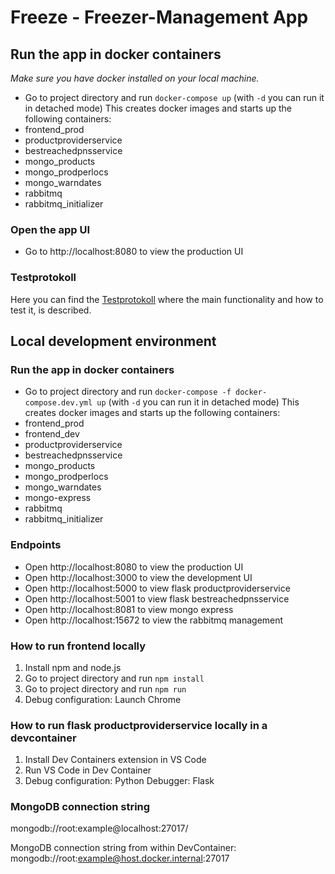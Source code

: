 # Freeze - Freezer-Management App

## Run the app in docker containers

_Make sure you have docker installed on your local machine._

- Go to project directory and run `docker-compose up` (with `-d` you can run it in detached mode)
  This creates docker images and starts up the following containers:
- frontend_prod
- productproviderservice
- bestreachedpnsservice
- mongo_products
- mongo_prodperlocs
- mongo_warndates
- rabbitmq
- rabbitmq_initializer

### Open the app UI

- Go to http://localhost:8080 to view the production UI

### Testprotokoll

Here you can find the [Testprotokoll](Testprotokoll.md) where the main functionality and how to test it, is described.

## Local development environment

### Run the app in docker containers

- Go to project directory and run `docker-compose -f docker-compose.dev.yml up` (with `-d` you can run it in detached mode)
  This creates docker images and starts up the following containers:
- frontend_prod
- frontend_dev
- productproviderservice
- bestreachedpnsservice
- mongo_products
- mongo_prodperlocs
- mongo_warndates
- mongo-express
- rabbitmq
- rabbitmq_initializer

### Endpoints

- Open http://localhost:8080 to view the production UI
- Open http://localhost:3000 to view the development UI
- Open http://localhost:5000 to view flask productproviderservice
- Open http://localhost:5001 to view flask bestreachedpnsservice
- Open http://localhost:8081 to view mongo express
- Open http://localhost:15672 to view the rabbitmq management

### How to run frontend locally

1. Install npm and node.js
2. Go to project directory and run `npm install`
3. Go to project directory and run `npm run`
4. Debug configuration: Launch Chrome

### How to run flask productproviderservice locally in a devcontainer

1. Install Dev Containers extension in VS Code
2. Run VS Code in Dev Container
3. Debug configuration: Python Debugger: Flask

### MongoDB connection string

mongodb://root:example@localhost:27017/

MongoDB connection string from within DevContainer:
mongodb://root:example@host.docker.internal:27017

